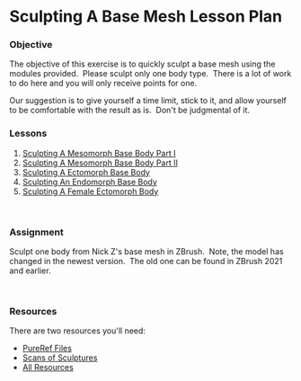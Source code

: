 #  Sculpting A Base Mesh Lesson Plan

<h3>Objective</h3>
<p><span>The objective of this exercise is to quickly sculpt a base mesh using the modules provided.&nbsp; Please sculpt only one body type.&nbsp; There is a lot of work to do here and you will only receive points for one.&nbsp; </span></p>
<p><span>Our suggestion is to give yourself a time limit, stick to it, and allow yourself to be comfortable with the result as is.&nbsp; Don't be judgmental&nbsp;of it.&nbsp; </span></p>
<h3>Lessons</h3>
<ol>
<li><a title="Sculpting A Mesomorph Base Body Part I" href="https://vertexschool.instructure.com/courses/296/pages/sculpting-a-mesomorph-base-body-part-i" data-api-endpoint="https://vertexschool.instructure.com/api/v1/courses/296/pages/sculpting-a-mesomorph-base-body-part-i" data-api-returntype="Page">Sculpting A Mesomorph Base Body Part I</a></li>
<li><a title="Sculpting A Mesomorph Base Body Part II" href="https://vertexschool.instructure.com/courses/296/pages/sculpting-a-mesomorph-base-body-part-ii" data-api-endpoint="https://vertexschool.instructure.com/api/v1/courses/296/pages/sculpting-a-mesomorph-base-body-part-ii" data-api-returntype="Page">Sculpting A Mesomorph Base Body Part II</a></li>
<li><a title="Sculpting A Ectomorph Base Body" href="https://vertexschool.instructure.com/courses/296/pages/sculpting-a-ectomorph-base-body" data-api-endpoint="https://vertexschool.instructure.com/api/v1/courses/296/pages/sculpting-a-ectomorph-base-body" data-api-returntype="Page">Sculpting A Ectomorph Base Body</a></li>
<li><a title="Sculpting An Endomorph Base Body" href="https://vertexschool.instructure.com/courses/296/pages/sculpting-an-endomorph-base-body" data-api-endpoint="https://vertexschool.instructure.com/api/v1/courses/296/pages/sculpting-an-endomorph-base-body" data-api-returntype="Page">Sculpting An Endomorph Base Body</a></li>
<li><a title="Sculpting A Female Ectomorph Body" href="https://vertexschool.instructure.com/courses/296/pages/sculpting-a-female-ectomorph-body" data-api-endpoint="https://vertexschool.instructure.com/api/v1/courses/296/pages/sculpting-a-female-ectomorph-body" data-api-returntype="Page">Sculpting A Female Ectomorph Body</a></li>
</ol>
<p>&nbsp;</p>
<p><a title="Using the Foliage Tool" href="https://vertexschool.instructure.com/courses/296/pages/using-the-foliage-tool" data-api-endpoint="https://vertexschool.instructure.com/api/v1/courses/296/pages/using-the-foliage-tool" data-api-returntype="Page"></a></p>
<h3><span>Assignment</span></h3>
<p><span>Sculpt one body from Nick Z's base mesh in ZBrush.&nbsp; Note, the model has changed in the newest version.&nbsp; The old one can be found in ZBrush 2021 and earlier.</span></p>
<p>&nbsp;</p>
<h3>Resources</h3>
<p>There are two resources you'll need:</p>
<ul>
<li><a class="inline_disabled" href="https://www.dropbox.com/sh/2dl2b3qezxjybge/AAAuWTR2cQchW4uWLCo1Z7Q7a?dl=0" target="_blank">PureRef Files</a></li>
<li><a class="inline_disabled" href="https://www.dropbox.com/sh/4anzb5s40f9cgzg/AADWXVH0dlYcZbWfZelCMNAxa?dl=0" target="_blank">Scans of Sculptures</a></li>
<li><a class="inline_disabled" href="https://www.dropbox.com/sh/g3kzzvrgp4l99yy/AACir-cEj-4XgFYBATzyE2w5a?dl=0" target="_blank">All Resources</a></li>
</ul>
<p>&nbsp;</p>
<p>&nbsp;</p>
<p>&nbsp;</p>